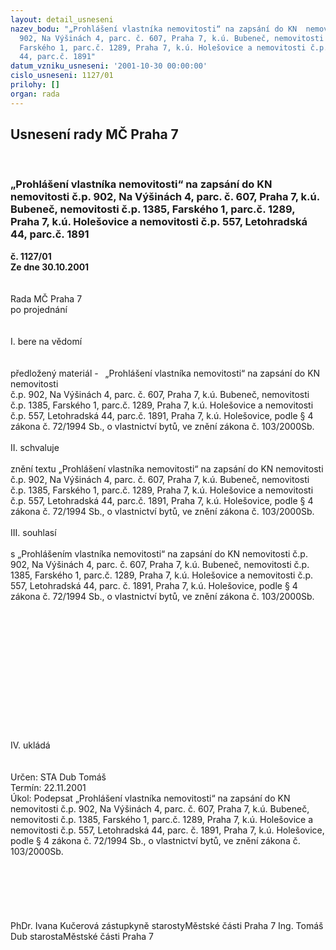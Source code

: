 ```yaml
---
layout: detail_usneseni
nazev_bodu: "„Prohlášení vlastníka nemovitosti“ na zapsání do KN  nemovitosti č.p.
  902, Na Výšinách 4, parc. č. 607, Praha 7, k.ú. Bubeneč, nemovitosti č.p. 1385,
  Farského 1, parc.č. 1289, Praha 7, k.ú. Holešovice a nemovitosti č.p. 557, Letohradská
  44, parc.č. 1891"
datum_vzniku_usneseni: '2001-10-30 00:00:00'
cislo_usneseni: 1127/01
prilohy: []
organ: rada
---
```

<div id="ucUsn_pList" class="usn">
	<span><h2>Usnesení rady MČ Praha 7 </h2>
<br></span><div class="standBody">
<span><h3>„Prohlášení vlastníka nemovitosti“ na zapsání do KN  nemovitosti č.p. 902, Na Výšinách 4, parc. č. 607, Praha 7, k.ú. Bubeneč, nemovitosti č.p. 1385, Farského 1, parc.č. 1289, Praha 7, k.ú. Holešovice a nemovitosti č.p. 557, Letohradská 44, parc.č. 1891</h3></span><div class="center">
		<strong>č. 1127/01</strong><br>
	</div>
<div class="center">
		<strong>Ze dne 30.10.2001</strong><br><br>
	</div>
<br>Rada MČ Praha 7<br>po projednání<br><br><br>I.	bere na vědomí<br><br> <br>předložený materiál -    „Prohlášení vlastníka nemovitosti“ na zapsání do KN  nemovitosti  <br>č.p. 902, Na Výšinách 4, parc. č. 607, Praha 7, k.ú. Bubeneč, nemovitosti č.p. 1385, Farského 1, parc.č. 1289, Praha 7, k.ú. Holešovice a nemovitosti č.p. 557, Letohradská 44, parc.č. 1891, Praha 7, k.ú. Holešovice, podle § 4 zákona č. 72/1994 Sb., o vlastnictví bytů, ve znění zákona č. 103/2000Sb. <br><br>II.	schvaluje <br><br>znění textu  „Prohlášení vlastníka nemovitosti“ na zapsání do KN  nemovitosti č.p. 902, Na Výšinách 4, parc. č. 607, Praha 7, k.ú. Bubeneč, nemovitosti č.p. 1385, Farského 1, parc.č. 1289, Praha 7, k.ú. Holešovice a nemovitosti č.p. 557, Letohradská 44, parc.č. 1891, Praha 7, k.ú. Holešovice, podle § 4 zákona č. 72/1994 Sb., o vlastnictví bytů, ve znění zákona č. 103/2000Sb.  <br><br>III.	souhlasí <br><br>s  „Prohlášením vlastníka nemovitosti“ na zapsání do KN  nemovitosti č.p. 902, Na Výšinách 4, parc. č. 607, Praha 7, k.ú. Bubeneč, nemovitosti č.p. 1385, Farského 1, parc.č. 1289, Praha 7, k.ú. Holešovice a nemovitosti č.p. 557, Letohradská 44, parc. č. 1891, Praha 7, k.ú. Holešovice, podle § 4 zákona č. 72/1994 Sb., o vlastnictví bytů, ve znění zákona č. 103/2000Sb.<br><br><br><br><br><br><br><br><br><br><br><br><br> <br>IV.	ukládá <br><br> <br>Určen:	STA Dub Tomáš<br>Termín: 22.11.2001<br>Úkol:	Podepsat   „Prohlášení vlastníka nemovitosti“ na zapsání do KN  nemovitosti č.p. 902, Na Výšinách 4, parc. č. 607, Praha 7, k.ú. Bubeneč, nemovitosti č.p. 1385, Farského 1, parc.č. 1289, Praha 7, k.ú. Holešovice a nemovitosti č.p. 557, Letohradská 44, parc. č. 1891, Praha 7, k.ú. Holešovice, podle § 4 zákona č. 72/1994 Sb., o vlastnictví bytů, ve znění zákona č. 103/2000Sb. <br> <br><br><br><br> <br>	<br>PhDr. Ivana Kučerová zástupkyně starostyMěstské části Praha 7	Ing. Tomáš Dub starostaMěstské části Praha 7<br>	<br><br>
</div>
</div>